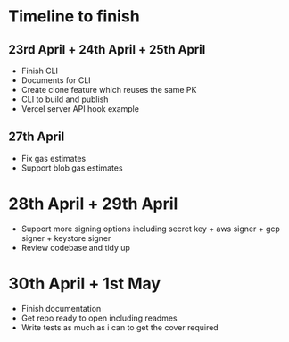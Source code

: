 # Timeline to finish

## 23rd April + 24th April + 25th April
- Finish CLI 
- Documents for CLI 
- Create clone feature which reuses the same PK
- CLI to build and publish
- Vercel server API hook example

## 27th April
- Fix gas estimates 
- Support blob gas estimates

# 28th April + 29th April
- Support more signing options including secret key + aws signer + gcp signer + keystore signer
- Review codebase and tidy up

# 30th April + 1st May
- Finish documentation
- Get repo ready to open including readmes
- Write tests as much as i can to get the cover required